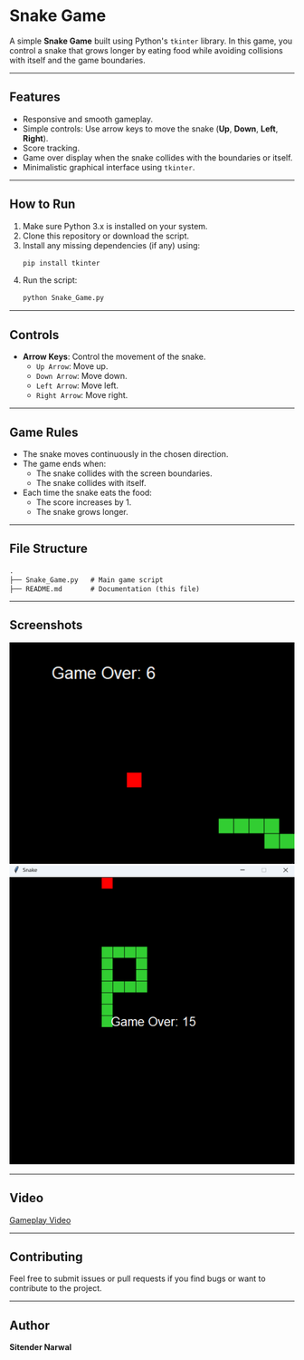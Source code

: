 # Snake Game

A simple **Snake Game** built using Python's `tkinter` library. In this game, you control a snake that grows longer by eating food while avoiding collisions with itself and the game boundaries.

---

## Features
- Responsive and smooth gameplay.
- Simple controls: Use arrow keys to move the snake (**Up**, **Down**, **Left**, **Right**).
- Score tracking.
- Game over display when the snake collides with the boundaries or itself.
- Minimalistic graphical interface using `tkinter`.

---

## How to Run
1. Make sure Python 3.x is installed on your system.
2. Clone this repository or download the script.
3. Install any missing dependencies (if any) using:
    ```bash
    pip install tkinter
    ```
4. Run the script:
    ```bash
    python Snake_Game.py
    ```

---

## Controls
- **Arrow Keys**: Control the movement of the snake.
  - `Up Arrow`: Move up.
  - `Down Arrow`: Move down.
  - `Left Arrow`: Move left.
  - `Right Arrow`: Move right.

---

## Game Rules
- The snake moves continuously in the chosen direction.
- The game ends when:
  - The snake collides with the screen boundaries.
  - The snake collides with itself.
- Each time the snake eats the food:
  - The score increases by 1.
  - The snake grows longer.

---

## File Structure
```
.
├── Snake_Game.py   # Main game script
├── README.md       # Documentation (this file)
```

---

## Screenshots
![Screenshot 1](s1.png)
![Screenshot 2](s2.png)

---

## Video
[Gameplay Video](v1.mp4)

---

## Contributing
Feel free to submit issues or pull requests if you find bugs or want to contribute to the project.

---

## Author
**Sitender Narwal**


